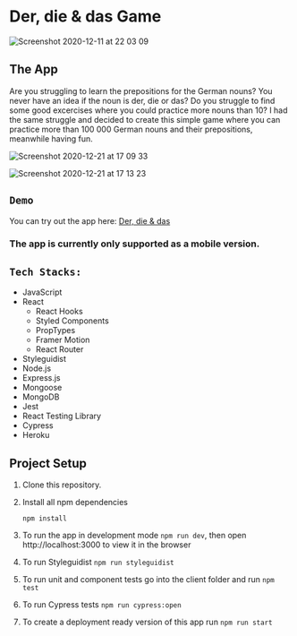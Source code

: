 # Der, die & das Game

![Screenshot 2020-12-11 at 22 03 09](https://user-images.githubusercontent.com/63554567/101954918-36f93b00-3bfd-11eb-85b7-5d6494f324db.png)

## The App

Are you struggling to learn the prepositions for the German nouns? You never have an idea if the noun is der, die or das? Do you struggle to find some good excercises where you could practice more nouns than 10? I had the same struggle and decided to create this simple game where you can practice more than 100 000 German nouns and their prepositions, meanwhile having fun.

![Screenshot 2020-12-21 at 17 09 33](https://user-images.githubusercontent.com/63554567/102797415-f3968d80-43af-11eb-9ebf-fd115a243b7f.png)

![Screenshot 2020-12-21 at 17 13 23](https://user-images.githubusercontent.com/63554567/102797429-f6917e00-43af-11eb-9ad6-50236532a8fd.png)

## `Demo`

You can try out the app here: [Der, die & das](https://der-die-und-das.herokuapp.com/)

### The app is currently only supported as a mobile version.

## `Tech Stacks: `

- JavaScript
- React
  - React Hooks
  - Styled Components
  - PropTypes
  - Framer Motion
  - React Router
- Styleguidist
- Node.js
- Express.js
- Mongoose
- MongoDB
- Jest
- React Testing Library
- Cypress
- Heroku

## Project Setup

1. Clone this repository.

2. Install all npm dependencies

   `npm install`

3. To run the app in development mode `npm run dev`, then open http://localhost:3000 to view it in the browser

4. To run Styleguidist `npm run styleguidist`

5. To run unit and component tests go into the client folder and run `npm test`

6. To run Cypress tests `npm run cypress:open`

7. To create a deployment ready version of this app run `npm run start`
